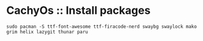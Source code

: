 # CachyOs :: Install packages

```
sudo pacman -S ttf-font-awesome ttf-firacode-nerd swaybg swaylock mako grim helix lazygit thunar paru
```
